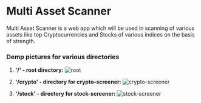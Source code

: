 # Multi Asset Scanner
Multi Asset Scanner is a web app which will be used in scanning of various assets like top Cryptocurrencies and Stocks of various indices on the basis of strength.

### Demp pictures for various directories
1. **'/' - root directory:**
![root](https://github.com/user-attachments/assets/af24cd14-3d75-4694-93a1-781d4a37fef7)

2. **'/crypto' - directory for crypto-screener:**
![crypto-screener](https://github.com/user-attachments/assets/e64ad662-062f-4195-955c-49137f55f616)

3. **'/stock' - directory for stock-screener:**
![stock-screener](https://github.com/user-attachments/assets/e9d717c9-1c76-4f2b-991b-3bed3638d0c0)
